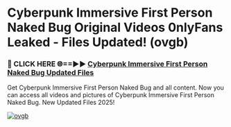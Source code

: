 # Cyberpunk Immersive First Person Naked Bug Original Videos 0nlyFans Leaked - Files Updated! (ovgb)

<h3>🔴 CLICK HERE 🌐==►► <a href="https://tinyurl.com/yckcrads" rel="nofollow">Cyberpunk Immersive First Person Naked Bug Updated Files</a></h3>

Get Cyberpunk Immersive First Person Naked Bug and all content. Now you can access all videos and pictures of Cyberpunk Immersive First Person Naked Bug. New Updated Files 2025!

[![ovgb](https://i.imgur.com/hpKpOFt.gif)](https://tinyurl.com/yckcrads)
